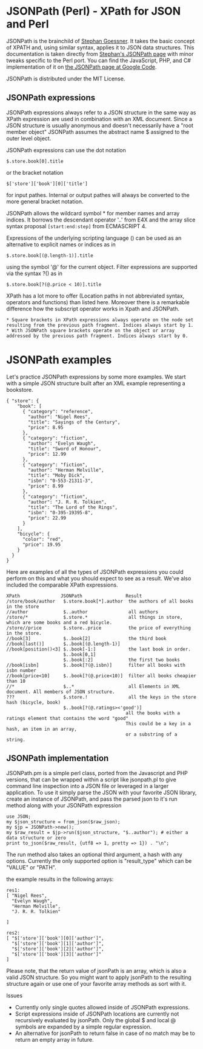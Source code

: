 # JSONPath (Perl) - XPath for JSON and Perl #

JSONPath is the brainchild of [Stephan Goessner](http://goessner.net/). It takes the basic concept of XPATH and, using similar syntax, applies it to JSON data structures. This documentation is taken directly from [Stephan's JSONPath page](http://goessner.net/articles/JsonPath/) with minor tweaks specific to the Perl port. You can find the JavaScript, PHP, and C# implementation of it on [the JSONPath page at Google Code](http://code.google.com/p/jsonpath/).

JSONPath is distributed under the MIT License.

## JSONPath expressions ##

JSONPath expressions always refer to a JSON structure in the same way as XPath expression are used in combination with an XML document. Since a JSON structure is usually anonymous and doesn't necessarily have a "root member object" JSONPath assumes the abstract name $ assigned to the outer level object.

JSONPath expressions can use the dot notation

	$.store.book[0].title

or the bracket notation

	$['store']['book'][0]['title']

for input pathes. Internal or output pathes will always be converted to the more general bracket notation.

JSONPath allows the wildcard symbol * for member names and array indices. It borrows the descendant operator '..' from E4X and the array slice syntax proposal `[start:end:step]` from ECMASCRIPT 4.

Expressions of the underlying scripting language (<expr>) can be used as an alternative to explicit names or indices as in

	$.store.book[(@.length-1)].title

using the symbol '@' for the current object. Filter expressions are supported via the syntax ?(<boolean expr>) as in

	$.store.book[?(@.price < 10)].title

XPath has a lot more to offer (Location paths in not abbreviated syntax, operators and functions) than listed here. Moreover there is a remarkable difference how the subscript operator works in Xpath and JSONPath.

    * Square brackets in XPath expressions always operate on the node set resulting from the previous path fragment. Indices always start by 1.
    * With JSONPath square brackets operate on the object or array addressed by the previous path fragment. Indices always start by 0. 

 
# JSONPath examples

Let's practice JSONPath expressions by some more examples. We start with a simple JSON structure built after an XML example representing a bookstore.

	{ "store": {
		"book": [ 
		  { "category": "reference",
			"author": "Nigel Rees",
			"title": "Sayings of the Century",
			"price": 8.95
		  },
		  { "category": "fiction",
			"author": "Evelyn Waugh",
			"title": "Sword of Honour",
			"price": 12.99
		  },
		  { "category": "fiction",
			"author": "Herman Melville",
			"title": "Moby Dick",
			"isbn": "0-553-21311-3",
			"price": 8.99
		  },
		  { "category": "fiction",
			"author": "J. R. R. Tolkien",
			"title": "The Lord of the Rings",
			"isbn": "0-395-19395-8",
			"price": 22.99
		  }
		],
		"bicycle": {
		  "color": "red",
		  "price": 19.95
		}
	  }
	}

Here are examples of all the types of JSONPath expressions you could perform on this and what you should expect to see as a result. We've also included the comparable XPath expressions.

    XPath               JSONPath                Result
    /store/book/author   $.store.book[*].author  the authors of all books in the store
    //author             $..author               all authors
    /store/*             $.store.*               all things in store, which are some books and a red bicycle.
    /store//price        $.store..price          the price of everything in the store.
    //book[3]            $..book[2]              the third book
    //book[last()]       $..book[(@.length-1)]
    //book[position()<3] $..book[-1:]            the last book in order.
                         $..book[0,1]
                         $..book[:2]             the first two books
    //book[isbn]         $..book[?(@.isbn)]      filter all books with isbn number
    //book[price<10]     $..book[?(@.price<10)]  filter all books cheapier than 10
    //*                  $..*                    all Elements in XML document. All members of JSON structure.
    ???                  $.store.!               all the keys in the store hash (bicycle, book)
                         $..book[?(@.ratings><'good')]
                                                all the books with a ratings element that contains the word "good"
                                                This could be a key in a hash, an item in an array,
                                                or a substring of a string.


## JSONPath implementation

JSONPath.pm is a simple perl class, ported from the Javascript and PHP versions, that can be wrapped within a script like jsonpath.pl to give command line inspection into a JSON file or leveraged in a larger application. To use it simply parse the JSON with your favorite JSON library, create an instance of JSONPath, and pass the parsed json to it's run method along with your JSONPath expression


    use JSON;
    my $json_structure = from_json($raw_json);
    my $jp = JSONPath->new();
    my $raw_result = $jp->run($json_structure, "$..author"); # either a data structure or zero
    print to_json($raw_result, {utf8 => 1, pretty => 1}) . "\n";

The run method also takes an optional third argument, a hash with any options. Currently the only supported option is "result_type" which can be "VALUE" or "PATH". 

the example results in the following arrays:

	res1:
	[ "Nigel Rees",
	  "Evelyn Waugh",
	  "Herman Melville",
	  "J. R. R. Tolkien"

	]

	res2:
	[ "$['store']['book'][0]['author']",
	  "$['store']['book'][1]['author']",
	  "$['store']['book'][2]['author']",
	  "$['store']['book'][3]['author']"
	]

Please note, that the return value of jsonPath is an array, which is also a valid JSON structure. So you might want to apply jsonPath to the resulting structure again or use one of your favorite array methods as sort with it.
 
Issues

* Currently only single quotes allowed inside of JSONPath expressions.
* Script expressions inside of JSONPath locations are currently not recursively evaluated by jsonPath. Only the global $ and local @ symbols are expanded by a simple regular expression.
* An alternative for jsonPath to return false in case of no match may be to return an empty array in future.


